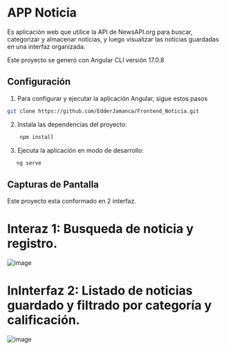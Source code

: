 
# APP Noticia

Es aplicación web que utilice la API de NewsAPI.org para buscar, categorizar y
almacenar noticias, y luego visualizar las noticias guardadas en una interfaz organizada.

Este proyecto se generó con Angular CLI versión 17.0.8

## Configuración

1. Para configurar y ejecutar la aplicación Angular, sigue estos pasos
```bash
git clone https://github.com/EdderJamanca/Frontend_Noticia.git
````
2. Instala las dependencias del proyecto:
```bash
    npm install
````
3. Ejecuta la aplicación en modo de desarrollo:
```bash
   ng serve
````
## Capturas de Pantalla
Este proyecto esta conformado en 2 interfaz.

# Interaz 1: Busqueda de noticia y registro.
![image](https://github.com/EdderJamanca/Frontend_Noticia/assets/69713516/429f0ac2-c278-4d13-9afb-0c94a2f7c39f)
# InInterfaz 2: Listado de noticias guardado y filtrado por categoría y calificación.
![image](https://github.com/EdderJamanca/Frontend_Noticia/assets/69713516/b122850e-2320-408f-9e92-36b40f891720)
